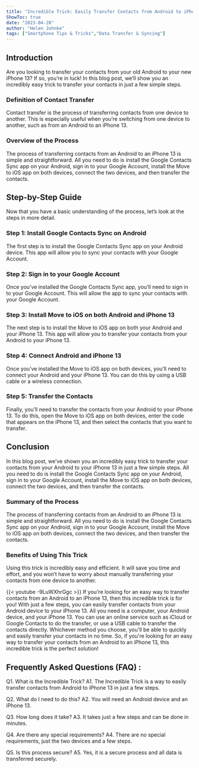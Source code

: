 ```yaml
---
title: "Incredible Trick: Easily Transfer Contacts from Android to iPhone 13 in Just a Few Steps!"
ShowToc: true 
date: "2023-04-28"
author: "Helen Johnke" 
tags: ["Smartphone Tips & Tricks","Data Transfer & Syncing"]
---
```

## Introduction

Are you looking to transfer your contacts from your old Android to your new iPhone 13? If so, you’re in luck! In this blog post, we’ll show you an incredibly easy trick to transfer your contacts in just a few simple steps. 

### Definition of Contact Transfer

Contact transfer is the process of transferring contacts from one device to another. This is especially useful when you’re switching from one device to another, such as from an Android to an iPhone 13. 

### Overview of the Process

The process of transferring contacts from an Android to an iPhone 13 is simple and straightforward. All you need to do is install the Google Contacts Sync app on your Android, sign in to your Google Account, install the Move to iOS app on both devices, connect the two devices, and then transfer the contacts. 

## Step-by-Step Guide

Now that you have a basic understanding of the process, let’s look at the steps in more detail. 

### Step 1: Install Google Contacts Sync on Android

The first step is to install the Google Contacts Sync app on your Android device. This app will allow you to sync your contacts with your Google Account. 

### Step 2: Sign in to your Google Account

Once you’ve installed the Google Contacts Sync app, you’ll need to sign in to your Google Account. This will allow the app to sync your contacts with your Google Account. 

### Step 3: Install Move to iOS on both Android and iPhone 13

The next step is to install the Move to iOS app on both your Android and your iPhone 13. This app will allow you to transfer your contacts from your Android to your iPhone 13. 

### Step 4: Connect Android and iPhone 13

Once you’ve installed the Move to iOS app on both devices, you’ll need to connect your Android and your iPhone 13. You can do this by using a USB cable or a wireless connection. 

### Step 5: Transfer the Contacts

Finally, you’ll need to transfer the contacts from your Android to your iPhone 13. To do this, open the Move to iOS app on both devices, enter the code that appears on the iPhone 13, and then select the contacts that you want to transfer. 

## Conclusion

In this blog post, we’ve shown you an incredibly easy trick to transfer your contacts from your Android to your iPhone 13 in just a few simple steps. All you need to do is install the Google Contacts Sync app on your Android, sign in to your Google Account, install the Move to iOS app on both devices, connect the two devices, and then transfer the contacts. 

### Summary of the Process

The process of transferring contacts from an Android to an iPhone 13 is simple and straightforward. All you need to do is install the Google Contacts Sync app on your Android, sign in to your Google Account, install the Move to iOS app on both devices, connect the two devices, and then transfer the contacts. 

### Benefits of Using This Trick

Using this trick is incredibly easy and efficient. It will save you time and effort, and you won’t have to worry about manually transferring your contacts from one device to another.

{{< youtube -9LuWXhrGgc >}} 
If you're looking for an easy way to transfer contacts from an Android to an iPhone 13, then this incredible trick is for you! With just a few steps, you can easily transfer contacts from your Android device to your iPhone 13. All you need is a computer, your Android device, and your iPhone 13. You can use an online service such as iCloud or Google Contacts to do the transfer, or use a USB cable to transfer the contacts directly. Whichever method you choose, you'll be able to quickly and easily transfer your contacts in no time. So, if you're looking for an easy way to transfer your contacts from an Android to an iPhone 13, this incredible trick is the perfect solution!

## Frequently Asked Questions (FAQ) :
Q1. What is the Incredible Trick?
A1. The Incredible Trick is a way to easily transfer contacts from Android to iPhone 13 in just a few steps.

Q2. What do I need to do this?
A2. You will need an Android device and an iPhone 13.

Q3. How long does it take?
A3. It takes just a few steps and can be done in minutes.

Q4. Are there any special requirements?
A4. There are no special requirements, just the two devices and a few steps.

Q5. Is this process secure?
A5. Yes, it is a secure process and all data is transferred securely.


